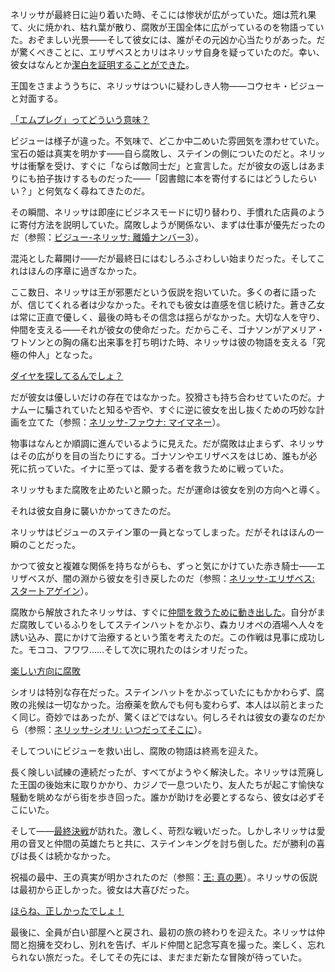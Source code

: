 <!-- title: ネリッサ・ジュリエット・レイヴンクロフト -->
<!-- status: 生存 -->

ネリッサが最終日に辿り着いた時、そこには惨状が広がっていた。畑は荒れ果て、火に焼かれ、枯れ葉が散り、腐敗が王国全体に広がっているのを物語っていた。おぞましい光景――そして彼女には、誰がその元凶か心当たりがあった。だが驚くべきことに、エリザベスとカリはネリッサ自身を疑っていたのだ。幸い、彼女はなんとか[潔白を証明することができた](https://www.youtube.com/live/qdYQ5j-0sQI?feature=shared&t=780)。

王国をさまよううちに、ネリッサはついに疑わしき人物――コウセキ・ビジューと対面する。

[「エムプレグ」ってどういう意味？](#embed:https://www.youtube.com/live/qdYQ5j-0sQI?feature=shared&t=961)

ビジューは様子が違った。不気味で、どこか中二めいた雰囲気を漂わせていた。宝石の姫は真実を明かす――自ら腐敗し、ステインの側についたのだと。ネリッサは衝撃を受け、すぐに「ならば敵同士だ」と宣言した。だが彼女の返しはあまりにも拍子抜けするものだった――「図書館に本を寄付するにはどうしたらいい？」と何気なく尋ねてきたのだ。

その瞬間、ネリッサは即座にビジネスモードに切り替わり、手慣れた店員のように寄付方法を説明していた。腐敗しようが関係ない、まずは仕事が優先だったのだ（参照：[ビジュー-ネリッサ: 離婚ナンバー3](#edge:nerissa-bijou)）。

混沌とした幕開け――だが最終日にはむしろふさわしい始まりだった。そしてこれはほんの序章に過ぎなかった。

ここ数日、ネリッサは王が邪悪だという仮説を抱いていた。多くの者に語ったが、信じてくれる者は少なかった。それでも彼女は直感を信じ続けた。蒼き乙女は常に正直で優しく、最後の時もその信念は揺らがなかった。大切な人を守り、仲間を支える――それが彼女の使命だった。だからこそ、ゴナソンがアメリア・ワトソンとの胸の痛む出来事を打ち明けた時、ネリッサは彼の物語を支える「究極の仲人」となった。

[ダイヤを探してるんでしょ？](#embed:https://www.youtube.com/live/qdYQ5j-0sQI?feature=shared&t=2806)

だが彼女は優しいだけの存在ではなかった。狡猾さも持ち合わせていたのだ。ナナムーに騙されていたと知るや否や、すぐに逆に彼女を出し抜くための巧妙な計画を立てた（参照：[ネリッサ-ファウナ: マイマネー](#edge:fauna-nerissa)）。

物事はなんとか順調に進んでいるように見えた。だが腐敗は止まらず、ネリッサはその広がりを目の当たりにする。ゴナソンやエリザベスをはじめ、誰もが必死に抗っていた。イナに至っては、愛する者を救うために戦っていた。

ネリッサもまた腐敗を止めたいと願った。だが運命は彼女を別の方向へと導く。

それは彼女自身に襲いかかってきたのだ。

ネリッサはビジューのステイン軍の一員となってしまった。だがそれはほんの一瞬のことだった。

かつて彼女と複雑な関係を持ちながらも、ずっと気にかけていた赤き騎士――エリザベスが、闇の淵から彼女を引き戻したのだ（参照：[ネリッサ-エリザベス: スタートアゲイン](#edge:liz-nerissa)）。

腐敗から解放されたネリッサは、すぐに[仲間を救うために動き出した](https://www.youtube.com/live/qdYQ5j-0sQI?feature=shared&t=7467)。自分がまだ腐敗しているふりをしてステインハットをかぶり、森カリオペの酒場へ人々を誘い込み、罠にかけて治療するという策を考えたのだ。この作戦は見事に成功した。モココ、フワワ……そして次に現れたのはシオリだった。

[楽しい方向に腐敗](#embed:https://www.youtube.com/live/qdYQ5j-0sQI?feature=shared&t=7822)

シオリは特別な存在だった。ステインハットをかぶっていたにもかかわらず、腐敗の兆候は一切なかった。治療薬を飲んでも何も変わらず、本人は以前とまったく同じ。奇妙ではあったが、驚くほどではない。何しろそれは彼女の妻なのだから（参照：[ネリッサ-シオリ: いつだってそこに](#edge:shiori-nerissa)）。

そしてついにビジューを救い出し、腐敗の物語は終焉を迎えた。

長く険しい試練の連続だったが、すべてがようやく解決した。ネリッサは荒廃した王国の後始末に取りかかり、カジノで一息ついたり、友人たちが起こす愉快な騒動を眺めながら街を歩き回った。誰かが助けを必要とするなら、彼女は必ずそこにいた。

そして――[最終決戦](https://www.youtube.com/live/qdYQ5j-0sQI?feature=shared&t=11577)が訪れた。激しく、苛烈な戦いだった。しかしネリッサは愛用の音叉と仲間の英雄たちと共に、ステインキングを討ち倒した。だが勝利の喜びは長くは続かなかった。

祝福の最中、王の真実が明かされたのだ（参照：[王: 真の悪](#node:king)）。ネリッサの仮説は最初から正しかった。彼女は大喜びだった。

[ほらね、正しかったでしょ！](#embed:https://www.youtube.com/live/qdYQ5j-0sQI?feature=shared&t=12299)

最後に、全員が白い部屋へと戻され、最初の旅の終わりを迎えた。ネリッサは仲間と抱擁を交わし、別れを告げ、ギルド仲間と記念写真を撮った。楽しく、忘れられない旅だった。そしてその先には、まだまだ新たな冒険が待っていた。
